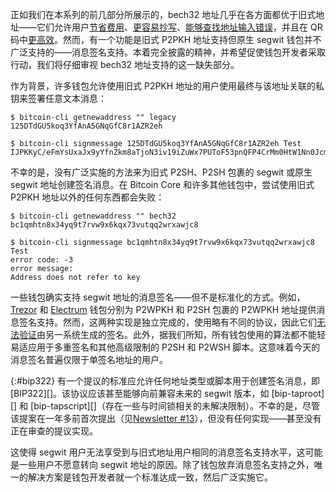 正如我们在本系列的前几部分所展示的，bech32 地址几乎在各方面都优于旧式地址——它们允许用户[节省费用][bech32 save fees]、[更容易抄写][bech32 transcribe]、[能够查找地址输入错误][bech32 locate typos]，并且在 QR 码中[更高效][bech32 qr codes]。然而，有一个功能是旧式 P2PKH 地址支持但原生 segwit 钱包并不广泛支持的——消息签名支持。本着完全披露的精神，并希望促使钱包开发者采取行动，我们将仔细审视 bech32 地址支持的这一缺失部分。

作为背景，许多钱包允许使用旧式 P2PKH 地址的用户使用最终与该地址关联的私钥来签署任意文本消息：

    $ bitcoin-cli getnewaddress "" legacy
    125DTdGU5koq3YfAnA5GNqGfC8r1AZR2eh

    $ bitcoin-cli signmessage 125DTdGU5koq3YfAnA5GNqGfC8r1AZR2eh Test
    IJPKKyC/eFmYsUxaJx9yYfnZkm8aTjoN3iv19iZuWx7PUToF53pnQFP4CrMm0HtW1Nn0Jcm95Le/yJeTrxJwgxU=

不幸的是，没有广泛实施的方法来为旧式 P2SH、P2SH 包裹的 segwit 或原生 segwit 地址创建签名消息。在 Bitcoin Core 和许多其他钱包中，尝试使用旧式 P2PKH 地址以外的任何东西都会失败：

    $ bitcoin-cli getnewaddress "" bech32
    bc1qmhtn8x34yq9t7rvw9x6kqx73vutqq2wrxawjc8

    $ bitcoin-cli signmessage bc1qmhtn8x34yq9t7rvw9x6kqx73vutqq2wrxawjc8 Test
    error code: -3
    error message:
    Address does not refer to key

一些钱包确实支持 segwit 地址的消息签名——但不是标准化的方式。例如，[Trezor][trezor segwit signmessage] 和 [Electrum][electrum segwit signmessage] 钱包分别为 P2WPKH 和 P2SH 包裹的 P2WPKH 地址提供消息签名支持。然而，这两种实现是独立完成的，使用略有不同的协议，因此它们[无法验证][trezor electrum incompatible]由另一系统生成的签名。此外，据我们所知，所有钱包使用的算法都不能轻易适应用于多重签名和其他高级限制的 P2SH 和 P2WSH 脚本。这意味着今天的消息签名普遍仅限于单签名地址的用户。

{:#bip322}
有一个提议的标准应允许任何地址类型或脚本用于创建签名消息，即 [BIP322][]。该协议应该甚至能够向前兼容未来的 segwit 版本，如 [bip-taproot][] 和 [bip-tapscript][]（存在一些与时间锁相关的未解决限制）。不幸的是，尽管该提案在一年多前首次提出（见[Newsletter #13][]），但没有任何实现——甚至没有正在审查的提议实现。

这使得 segwit 用户无法享受到与旧式地址用户相同的消息签名支持水平，这可能是一些用户不愿意转向 segwit 地址的原因。除了钱包放弃消息签名支持之外，唯一的解决方案是钱包开发者就一个标准达成一致，然后广泛实施它。

[bech32 save fees]: /zh/bech32-sending-support/#使用原生-segwit-节省费用
[bech32 transcribe]: /zh/bech32-sending-support/#读取和抄录-bech32-地址
[bech32 locate typos]: /zh/bech32-sending-support/#查找-bech32-地址中的拼写错误
[bech32 qr codes]: /zh/bech32-sending-support/#使用-bech32-地址创建更高效的二维码
[trezor segwit signmessage]: https://github.com/trezor/trezor-mcu/issues/169
[electrum segwit signmessage]: https://github.com/spesmilo/electrum/issues/2977
[trezor electrum incompatible]: https://github.com/spesmilo/electrum/issues/3861
[newsletter #13]: /zh/newsletters/2018/09/18/#review-proposed-bip322-for-generic-message-signing
